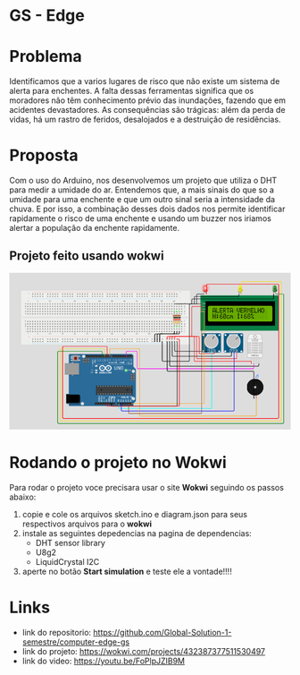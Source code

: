 # GS - Edge
# Problema
Identificamos que a varios lugares de risco que não existe um sistema de alerta para enchentes. A falta dessas ferramentas significa que os moradores não têm conhecimento prévio das inundações, fazendo que em acidentes devastadores. As consequências são trágicas: além da perda de vidas, há um rastro de feridos, desalojados e a destruição de residências.

# Proposta
Com o uso do Arduino, nos desenvolvemos um projeto que utiliza o DHT para medir a umidade do ar. Entendemos que, a mais sinais do que so a umidade para uma enchente e que um outro sinal seria a intensidade da chuva. E por isso, a combinação desses dois dados nos permite identificar rapidamente o risco de uma enchente e usando um buzzer nos iriamos alertar a população da enchente rapidamente.

## Projeto feito usando wokwi
![Figura ilustrativa do projeto feito no Wokwi](assets/diorama.png)

# Rodando o projeto no Wokwi
Para rodar o projeto voce precisara usar o site **Wokwi** seguindo os passos abaixo:
1. copie e cole os arquivos sketch.ino e diagram.json para seus respectivos arquivos para o **wokwi**
2. instale as seguintes depedencias na pagina de dependencias:
    - DHT sensor library
    - U8g2
    - LiquidCrystal I2C
3. aperte no botão **Start simulation** e teste ele a vontade!!!! 

# Links
- link do repositorio: https://github.com/Global-Solution-1-semestre/computer-edge-gs
- link do projeto: https://wokwi.com/projects/432387377511530497
- link do video: https://youtu.be/FoPlpJZIB9M
